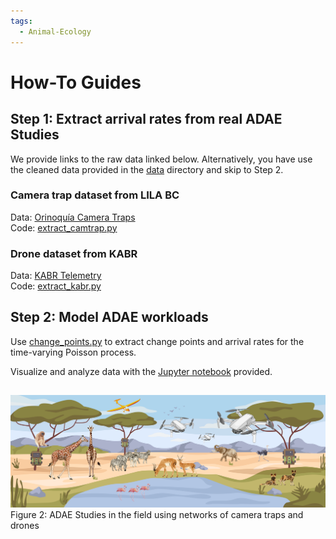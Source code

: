 ```yaml
---
tags:
  - Animal-Ecology
---
```


# How-To Guides


## Step 1: Extract arrival rates from real ADAE Studies

We provide links to the raw data linked below. Alternatively, you have use the cleaned data provided in the [data](/data) directory and skip to Step 2.


### Camera trap dataset from LILA BC
Data: [Orinoquía Camera Traps](https://lila.science/datasets/orinoquia-camera-traps/) \
Code: [extract_camtrap.py](https://github.com/jennamk14/adae_model/blob/master/extract_camtrap.py)

### Drone dataset from KABR 
Data: [KABR Telemetry](https://huggingface.co/datasets/imageomics/KABR-telemetry) \
Code: [extract_kabr.py](https://github.com/jennamk14/adae_model/blob/master/extract_kabr.py)

## Step 2: Model ADAE workloads 
Use [change_points.py](https://github.com/jennamk14/adae_model/blob/master/change_points.py) to extract change points and arrival rates for the time-varying Poisson process.

Visualize and analyze data with the [Jupyter notebook](https://github.com/jennamk14/adae_model/blob/master/PlotADAEWorkloads.ipynb) provided.


## 

![Figure: ADAE Studies in the Field](https://raw.githubusercontent.com/jennamk14/adae_model/master/images/lit%20review%20graphics%20(3).png)
Figure 2: ADAE Studies in the field using networks of camera traps and drones 